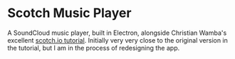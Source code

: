 # Scotch Music Player
A SoundCloud music player, built in Electron, alongside Christian Wamba's excellent [scotch.io tutorial](https://scotch.io/tutorials/build-a-music-player-with-react-electron-i-setup-basic-concepts). Initially very very close to the original version in the tutorial, but I am in the process of redesigning the app.
